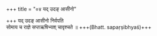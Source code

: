 +++
title = "०४ यद् उदङ् आसीनो"

+++
यद् उदङ् आसीनो निर्वपति  
सोमाय च राज्ञे सप्तऋषिभ्यश् चावृश्चते ॥ +++(Bhatt. sapaṛṣibhyaś)+++